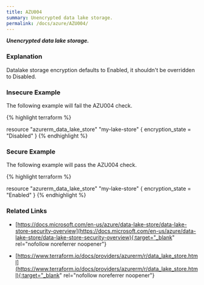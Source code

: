 ```yaml
---
title: AZU004
summary: Unencrypted data lake storage.
permalink: /docs/azure/AZU004/
---
```


***Unencrypted data lake storage.***

### Explanation


Datalake storage encryption defaults to Enabled, it shouldn't be overridden to Disabled.



### Insecure Example

The following example will fail the AZU004 check.

{% highlight terraform %}

resource "azurerm_data_lake_store" "my-lake-store" {
	encryption_state = "Disabled"
}
{% endhighlight %}



### Secure Example

The following example will pass the AZU004 check.

{% highlight terraform %}

resource "azurerm_data_lake_store" "my-lake-store" {
	encryption_state = "Enabled"
}
{% endhighlight %}


### Related Links


- [https://docs.microsoft.com/en-us/azure/data-lake-store/data-lake-store-security-overview](https://docs.microsoft.com/en-us/azure/data-lake-store/data-lake-store-security-overview){:target="_blank" rel="nofollow noreferrer noopener"}

- [https://www.terraform.io/docs/providers/azurerm/r/data_lake_store.html](https://www.terraform.io/docs/providers/azurerm/r/data_lake_store.html){:target="_blank" rel="nofollow noreferrer noopener"}


